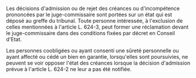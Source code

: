 Les décisions d'admission ou de rejet des créances ou d'incompétence prononcées par le juge-commissaire sont portées sur un état qui est déposé au greffe du tribunal. Toute personne intéressée, à l'exclusion de celles mentionnées à l'article L. 624-3, peut former une réclamation devant le juge-commissaire dans des conditions fixées par décret en Conseil d'Etat.


Les personnes coobligées ou ayant consenti une sûreté personnelle ou ayant affecté ou cédé un bien en garantie, lorsqu'elles sont poursuivies, ne peuvent se voir opposer l'état des créances lorsque la décision d'admission prévue à l'article L. 624-2 ne leur a pas été notifiée.


